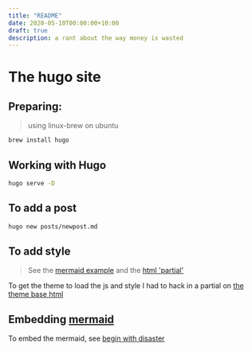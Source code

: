 ```yaml
---
title: "README"
date: 2020-05-10T00:00:00+10:00
draft: true
description: a rant about the way money is wasted
---
```


# The hugo site

## Preparing:

> using linux-brew on ubuntu

```bash
brew install hugo
```

## Working with Hugo

```bash
hugo serve -D
```

## To add a post

```bash
hugo new posts/newpost.md
```

## To add style

> See the [mermaid example](assets/sass/mermaid.scss)
> and the [html 'partial'](layouts/partials/mermaid.html)

To get the theme to load the js and style I had to hack in
a partial on [the theme base html](themes/m10c/layouts/_default/baseof.html)

## Embedding [mermaid](https://mermaid-js.github.io/mermaid/#/examples)

To embed the mermaid, see [begin with disaster](/posts/begin-with-disaster.md)